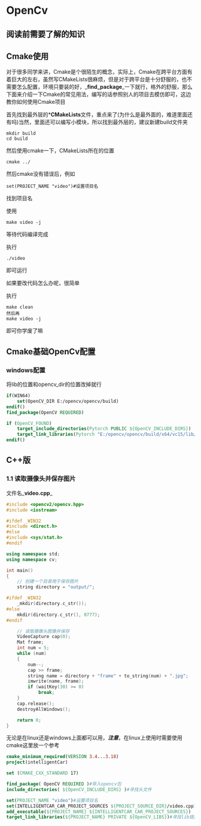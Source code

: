 # OpenCv

## 阅读前需要了解的知识

## Cmake使用

对于很多同学来讲，Cmake是个很陌生的概念，实际上，Cmake在跨平台方面有着巨大的左右，虽然写CMakeLists很麻烦，但是对于跨平台是十分舒服的，也不需要怎么配置，环境只要装的好，\_**find\_package**\_一下就行，格外的舒服，那么下面来介绍一下Cmake的常见用法，编写的话参照别人的项目去模仿即可，这边教你如何使用Cmake项目

首先找到最外层的\***CMakeLists**文件，重点来了(为什么是最外面的，难道里面还有吗)当然，里面还可以编写小模块，所以找到最外层的，建议新建build文件夹

```shell
mkdir build
cd build
```

然后使用cmake一下，CMakeLists所在的位置

```shell
cmake ../
```

然后cmake没有错误后，例如

```shell
set(PROJECT_NAME "video")#设置项目名
```

找到项目名

使用

```shell
make video -j
```

等待代码编译完成

执行

```shell
./video
```

即可运行

如果要改代码怎么办呢，很简单

执行

```shell
make clean
然后再
make video -j
```

即可你学废了嘛

## Cmake基础OpenCv配置

### windows配置

将lib的位置和opencv\_dir的位置改掉就行

```cmake
if(WIN64)
    set(OpenCV_DIR E:/opencv/opencv/build)
endif()    
find_package(OpenCV REQUIRED)

if (OpenCV_FOUND)
    target_include_directories(Pytorch PUBLIC ${OpenCV_INCLUDE_DIRS})
    target_link_libraries(Pytorch "E:/opencv/opencv/build/x64/vc15/lib/opencv_world455.lib")
endif()
```

## C++版

### 1.1 读取摄像头并保存图片

文件名\_**video.cpp**\_

```cpp
#include <opencv2/opencv.hpp>
#include <iostream>

#ifdef _WIN32
#include <direct.h>
#else
#include <sys/stat.h>
#endif

using namespace std;
using namespace cv;

int main()
{
    // 创建一个目录用于保存图片
    string directory = "output/";

#ifdef _WIN32
    _mkdir(directory.c_str());
#else
    mkdir(directory.c_str(), 0777);
#endif

    // 读取摄像头图像并保存
    VideoCapture cap(0);
    Mat frame;
    int num = 5;
    while (num)
    {
        num--;
        cap >> frame;
        string name = directory + "frame" + to_string(num) + ".jpg";
        imwrite(name, frame);
        if (waitKey(30) >= 0)
            break;
    }
    cap.release();
    destroyAllWindows();

    return 0;
}

```

无论是在linux还是windows上面都可以用，_**注意**_，在linux上使用时需要使用cmake这里放一个参考

```cmake
cmake_minimum_required(VERSION 3.4...3.18)
project(intelligentCar)

set (CMAKE_CXX_STANDARD 17)

find_package( OpenCV REQUIRED )#导入opencv包
include_directories( ${OpenCV_INCLUDE_DIRS} )#寻找头文件

set(PROJECT_NAME "video")#设置项目名
set(INTELLIGENTCAR_CAR_PROJECT_SOURCES ${PROJECT_SOURCE_DIR}/video.cpp)#选择编译文件名
add_executable(${PROJECT_NAME} ${INTELLIGENTCAR_CAR_PROJECT_SOURCES})
target_link_libraries(${PROJECT_NAME} PRIVATE ${OpenCV_LIBS})#寻找lib链接库
```
